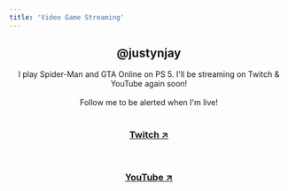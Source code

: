 ```yaml
---
title: 'Video Game Streaming'
---
```

<center><h2>@justynjay</h2>
I play Spider-Man and GTA Online on PS 5. I'll be streaming on Twitch & YouTube again soon!
<br><br>
Follow me to be alerted when I'm live!
<br><br>
<h3><a href="https://twitch.tv/justynjay">Twitch &#8599;</a></h3>
<br>
<h3><a href="https://youtube.com/@justynjay7496">YouTube &#8599;</a></h3>

</center>